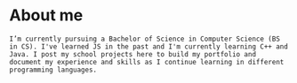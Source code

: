 # About me
    I’m currently pursuing a Bachelor of Science in Computer Science (BS in CS). I've learned JS in the past and I'm currently learning C++ and Java. I post my school projects here to build my portfolio and document my experience and skills as I continue learning in different programming languages.

